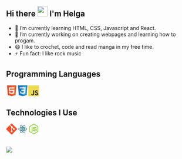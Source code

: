 ## Hi there <img src="https://media.giphy.com/media/hvRJCLFzcasrR4ia7z/giphy.gif" width="28px" height="28px"> I'm Helga


- 🌱 I’m currently learning HTML, CSS, Javascript and React.
- 🔭 I’m currently working on creating webpages and learning how to progam.
- 😄 I like to crochet, code and read manga in my free time.
- ⚡ Fun fact: I like rock music


## Programming Languages
<img src = 'https://github.com/zHelga/zHelga/blob/main/image/html.svg' width='30'/><img src = 'https://github.com/zHelga/zHelga/blob/main/image/css.svg' width='30'/><img src = 'https://github.com/zHelga/zHelga/blob/main/image/js.svg' width='30'/>

## Technologies I Use
<img src = 'https://github.com/zHelga/zHelga/blob/main/image/git.svg' width='30'/><img src = 'https://github.com/zHelga/zHelga/blob/main/image/react.svg' width='30'/><img src = 'https://github.com/zHelga/zHelga/blob/main/image/nodejs.svg' width='30'/>

##
<img src = "https://github-readme-stats.vercel.app/api/top-langs/?username=zHelga&layout=compact">
